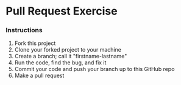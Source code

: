 # Pull Request Exercise
### Instructions
1. Fork this project
2. Clone your forked project to your machine
3. Create a branch; call it "firstname-lastname"
4. Run the code, find the bug, and fix it
5. Commit your code and push your branch up to this GitHub repo
6. Make a pull request
